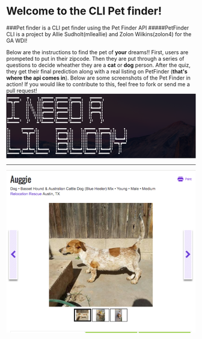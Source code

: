 # Welcome to the CLI Pet finder!
###Pet finder is a CLI pet finder using the Pet Finder API
#####PetFinder CLI is a project by Allie Sudholt(mlleallie) and Zolon Wilkins(zolon4) for the GA WDI! 

Below are the instructions to find the pet of **your** dreams!!
First, users are prompeted to put in their zipcode. Then they are put through a series of questions to decide wheather they are a **cat** or **dog** person. After the quiz, they get their final prediction along with a real listing on PetFinder (**that's where the api comes in**). Below are some screenshots of the Pet Finder in action! If you would like to contribute to this, feel free to fork or send me a pull request!
![](images/buddy.png "T")

---
![](images/lilbud.png)
